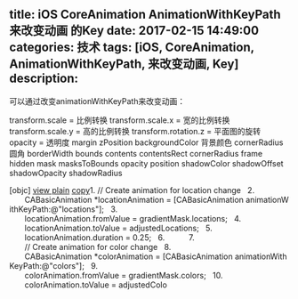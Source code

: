 title: iOS CoreAnimation AnimationWithKeyPath 来改变动画 的Key
date: 2017-02-15 14:49:00
categories: 技术
tags: [iOS, CoreAnimation, AnimationWithKeyPath, 来改变动画, Key]
description:
---
可以通过改变animationWithKeyPath来改变动画：

transform.scale = 比例转换
transform.scale.x = 宽的比例转换
transform.scale.y = 高的比例转换
transform.rotation.z = 平面图的旋转
opacity = 透明度
margin
zPosition
backgroundColor 背景颜色
cornerRadius 圆角
borderWidth
bounds
contents
contentsRect
cornerRadius
frame
hidden
mask
masksToBounds
opacity
position
shadowColor
shadowOffset
shadowOpacity
shadowRadius



[objc] [view
 plain](http://blog.csdn.net/lihongli528628/article/details/47127739# "view plain") [copy](http://blog.csdn.net/lihongli528628/article/details/47127739# "copy")1. // Create animation for location change  
2.        CABasicAnimation *locationAnimation = [CABasicAnimation animationWithKeyPath:@"locations"];  
3.        locationAnimation.fromValue = gradientMask.locations;  
4.        locationAnimation.toValue = adjustedLocations;  
5.        locationAnimation.duration = 0.25;  
6.          
7.        // Create animation for color change  
8.        CABasicAnimation *colorAnimation = [CABasicAnimation animationWithKeyPath:@"colors"];  
9.        colorAnimation.fromValue = gradientMask.colors;  
10.        colorAnimation.toValue = adjustedColo  




